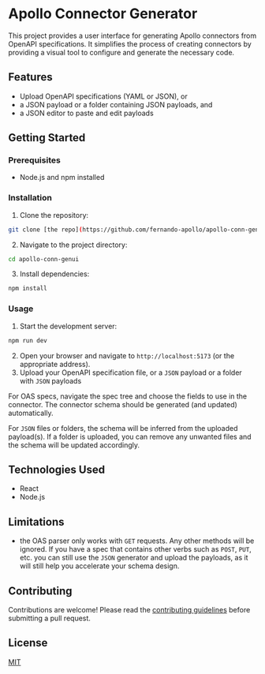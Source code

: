 # Apollo Connector Generator

This project provides a user interface for generating Apollo connectors from OpenAPI specifications. It simplifies the process of creating connectors by providing a visual tool to configure and generate the necessary code.

## Features

- Upload OpenAPI specifications (YAML or JSON), or
- a JSON payload or a folder containing JSON payloads, and
- a JSON editor to paste and edit payloads

## Getting Started

### Prerequisites

- Node.js and npm installed

### Installation

1. Clone the repository:

  ```bash
  git clone [the repo](https://github.com/fernando-apollo/apollo-conn-genui)
  ```

2. Navigate to the project directory:

  ```bash
  cd apollo-conn-genui
  ```

3. Install dependencies:

  ```bash
  npm install
  ```

### Usage

1. Start the development server:

  ```bash
  npm run dev
  ```

2. Open your browser and navigate to `http://localhost:5173` (or the appropriate address).
3. Upload your OpenAPI specification file, or a `JSON` payload or a folder with `JSON` payloads

For OAS specs, navigate the spec tree and choose the fields to use in the connector. The connector schema should be generated (and updated) automatically.

For `JSON` files or folders, the schema will be inferred from the uploaded payload(s). If a folder is uploaded, you can remove any unwanted files and the schema will be updated accordingly.

## Technologies Used

- React
- Node.js

## Limitations

- the OAS parser only works with `GET` requests. Any other methods will be ignored. If you have a spec that contains other verbs such as `POST`, `PUT`, etc. you can still use the `JSON` generator and upload the payloads, as it will still help you accelerate your schema design.

## Contributing

Contributions are welcome! Please read the [contributing guidelines](CONTRIBUTING.md) before submitting a pull request.

## License

[MIT](LICENSE)
